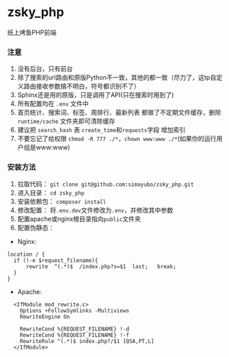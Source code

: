 # zsky_php
纸上烤鱼PHP前端

### 注意
1. 没有后台，只有前台
2. 除了搜索的url路由和原版Python不一致，其他的都一致（尽力了，这tp自定义路由接收参数搞不明白，符号都识别不了）
3. Sphinx还是用的原版，只是调用了API(只在搜索时用到了)
4. 所有配置均在 `.env` 文件中
5. 首页统计、搜索词、标签、周排行、最新列表 都做了不定期文件缓存，删除 `runtime/cache` 文件夹即可清除缓存 
6. 建议把 `search_hash` 表 `create_time`和`requests`字段 增加索引
7. 不要忘记了给权限 
`chmod -R 777 ./*`，`chown www:www ./*`(如果你的运行用户组是www:www)

### 安装方法

1. 拉取代码：
`git clone git@github.com:simayubo/zsky_php.git`
2. 进入目录：
`cd zsky_php`
3. 安装依赖包：
`composer install`
4. 修改配置：
将`.env.dev`文件修改为`.env`，并修改其中参数
5. 配置apache或nginx根目录指向`public`文件夹
6. 配置伪静态：
  - Nginx:
  ```
  location / {
  	if (!-e $request_filename){
  		rewrite  ^(.*)$  /index.php?s=$1  last;   break;
  	}
  }
  ```
  - Apache:
  ```apacheconfig
    <IfModule mod_rewrite.c>
      Options +FollowSymlinks -Multiviews
      RewriteEngine On
    
      RewriteCond %{REQUEST_FILENAME} !-d
      RewriteCond %{REQUEST_FILENAME} !-f
      RewriteRule ^(.*)$ index.php?/$1 [QSA,PT,L]
    </IfModule>
  ```

